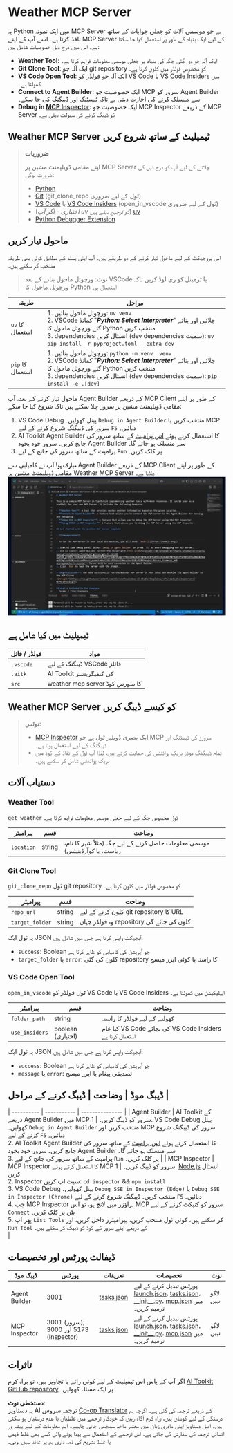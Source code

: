 <!--
CO_OP_TRANSLATOR_METADATA:
{
  "original_hash": "a3f252a62f059360855de5331a575898",
  "translation_date": "2025-07-14T08:52:09+00:00",
  "source_file": "10-StreamliningAIWorkflowsBuildingAnMCPServerWithAIToolkit/lab4/code/github_mcp_server/README.md",
  "language_code": "ur"
}
-->
# Weather MCP Server

یہ Python میں ایک نمونہ MCP Server ہے جو موسمی آلات کو جعلی جوابات کے ساتھ نافذ کرتا ہے۔ اسے آپ کے اپنے MCP Server کے لیے ایک بنیاد کے طور پر استعمال کیا جا سکتا ہے۔ اس میں درج ذیل خصوصیات شامل ہیں:

- **Weather Tool**: ایک آلہ جو دی گئی جگہ کی بنیاد پر جعلی موسمی معلومات فراہم کرتا ہے۔
- **Git Clone Tool**: ایک آلہ جو git repository کو مخصوص فولڈر میں کلون کرتا ہے۔
- **VS Code Open Tool**: ایک آلہ جو فولڈر کو VS Code یا VS Code Insiders میں کھولتا ہے۔
- **Connect to Agent Builder**: ایک خصوصیت جو MCP سرور کو Agent Builder سے منسلک کرنے کی اجازت دیتی ہے تاکہ ٹیسٹنگ اور ڈیبگنگ کی جا سکے۔
- **Debug in [MCP Inspector](https://github.com/modelcontextprotocol/inspector)**: ایک خصوصیت جو MCP Inspector کے ذریعے MCP Server کو ڈیبگ کرنے کی سہولت دیتی ہے۔

## Weather MCP Server ٹیمپلیٹ کے ساتھ شروع کریں

> **ضروریات**
>
> اپنے مقامی ڈویلپمنٹ مشین پر MCP Server چلانے کے لیے آپ کو درج ذیل کی ضرورت ہوگی:
>
> - [Python](https://www.python.org/)
> - [Git](https://git-scm.com/) (git_clone_repo ٹول کے لیے ضروری)
> - [VS Code](https://code.visualstudio.com/) یا [VS Code Insiders](https://code.visualstudio.com/insiders/) (open_in_vscode ٹول کے لیے ضروری)
> - (*اختیاری - اگر آپ uv کو ترجیح دیتے ہیں*) [uv](https://github.com/astral-sh/uv)
> - [Python Debugger Extension](https://marketplace.visualstudio.com/items?itemName=ms-python.debugpy)

## ماحول تیار کریں

اس پروجیکٹ کے لیے ماحول تیار کرنے کے دو طریقے ہیں۔ آپ اپنی پسند کے مطابق کوئی بھی طریقہ منتخب کر سکتے ہیں۔

> نوٹ: ورچوئل ماحول بنانے کے بعد VSCode یا ٹرمینل کو ری لوڈ کریں تاکہ ورچوئل ماحول کا Python استعمال ہو۔

| طریقہ | مراحل |
| -------- | ----- |
| `uv` کا استعمال | 1. ورچوئل ماحول بنائیں: `uv venv` <br>2. VSCode کمانڈ "***Python: Select Interpreter***" چلائیں اور بنائے گئے ورچوئل ماحول کا Python منتخب کریں <br>3. dependencies انسٹال کریں (dev dependencies سمیت): `uv pip install -r pyproject.toml --extra dev` |
| `pip` کا استعمال | 1. ورچوئل ماحول بنائیں: `python -m venv .venv` <br>2. VSCode کمانڈ "***Python: Select Interpreter***" چلائیں اور بنائے گئے ورچوئل ماحول کا Python منتخب کریں<br>3. dependencies انسٹال کریں (dev dependencies سمیت): `pip install -e .[dev]` |

ماحول تیار کرنے کے بعد، آپ Agent Builder کے ذریعے MCP Client کے طور پر اپنے مقامی ڈویلپمنٹ مشین پر سرور چلا سکتے ہیں تاکہ شروع کیا جا سکے:
1. VS Code Debug پینل کھولیں۔ `Debug in Agent Builder` منتخب کریں یا MCP سرور کی ڈیبگنگ شروع کرنے کے لیے `F5` دبائیں۔
2. AI Toolkit Agent Builder کا استعمال کرتے ہوئے [اس پرامپٹ](../../../../../../../../../../open_prompt_builder) کے ساتھ سرور کی جانچ کریں۔ سرور خود بخود Agent Builder سے منسلک ہو جائے گا۔
3. پرامپٹ کے ساتھ سرور کی جانچ کے لیے `Run` پر کلک کریں۔

**مبارک ہو**! آپ نے کامیابی سے Agent Builder کے ذریعے MCP Client کے طور پر اپنے مقامی ڈویلپمنٹ مشین پر Weather MCP Server چلایا ہے۔
![DebugMCP](https://raw.githubusercontent.com/microsoft/windows-ai-studio-templates/refs/heads/dev/mcpServers/mcp_debug.gif)

## ٹیمپلیٹ میں کیا شامل ہے

| فولڈر / فائل | مواد                                     |
| ------------ | -------------------------------------------- |
| `.vscode`    | ڈیبگنگ کے لیے VSCode فائلز                   |
| `.aitk`      | AI Toolkit کی کنفیگریشنز                |
| `src`        | weather mcp server کا سورس کوڈ   |

## Weather MCP Server کو کیسے ڈیبگ کریں

> نوٹس:
> - [MCP Inspector](https://github.com/modelcontextprotocol/inspector) ایک بصری ڈویلپر ٹول ہے جو MCP سرورز کی ٹیسٹنگ اور ڈیبگنگ کے لیے استعمال ہوتا ہے۔
> - تمام ڈیبگنگ موڈز بریک پوائنٹس کی حمایت کرتے ہیں، لہٰذا آپ ٹول کے نفاذ کے کوڈ میں بریک پوائنٹس شامل کر سکتے ہیں۔

## دستیاب آلات

### Weather Tool
`get_weather` ٹول مخصوص جگہ کے لیے جعلی موسمی معلومات فراہم کرتا ہے۔

| پیرامیٹر | قسم | وضاحت |
| --------- | ---- | ----------- |
| `location` | string | موسمی معلومات حاصل کرنے کے لیے جگہ (مثلاً شہر کا نام، ریاست، یا کوآرڈینیٹس) |

### Git Clone Tool
`git_clone_repo` ٹول git repository کو مخصوص فولڈر میں کلون کرتا ہے۔

| پیرامیٹر | قسم | وضاحت |
| --------- | ---- | ----------- |
| `repo_url` | string | کلون کرنے کے لیے git repository کا URL |
| `target_folder` | string | وہ فولڈر جہاں repository کلون کی جائے گی |

یہ ٹول ایک JSON آبجیکٹ واپس کرتا ہے جس میں شامل ہیں:
- `success`: Boolean جو آپریشن کی کامیابی کو ظاہر کرتا ہے
- `target_folder` یا `error`: کلون کی گئی repository کا راستہ یا کوئی ایرر میسج

### VS Code Open Tool
`open_in_vscode` ٹول فولڈر کو VS Code یا VS Code Insiders ایپلیکیشن میں کھولتا ہے۔

| پیرامیٹر | قسم | وضاحت |
| --------- | ---- | ----------- |
| `folder_path` | string | کھولنے کے لیے فولڈر کا راستہ |
| `use_insiders` | boolean (اختیاری) | کیا عام VS Code کی بجائے VS Code Insiders استعمال کرنا ہے |

یہ ٹول ایک JSON آبجیکٹ واپس کرتا ہے جس میں شامل ہیں:
- `success`: Boolean جو آپریشن کی کامیابی کو ظاہر کرتا ہے
- `message` یا `error`: تصدیقی پیغام یا ایرر میسج

## ڈیبگ موڈ | وضاحت | ڈیبگ کرنے کے مراحل |
| ---------- | ----------- | --------------- |
| Agent Builder | AI Toolkit کے ذریعے Agent Builder میں MCP سرور کو ڈیبگ کریں۔ | 1. VS Code Debug پینل کھولیں۔ `Debug in Agent Builder` منتخب کریں اور MCP سرور کی ڈیبگنگ شروع کرنے کے لیے `F5` دبائیں۔<br>2. AI Toolkit Agent Builder کا استعمال کرتے ہوئے [اس پرامپٹ](../../../../../../../../../../open_prompt_builder) کے ساتھ سرور کی جانچ کریں۔ سرور خود بخود Agent Builder سے منسلک ہو جائے گا۔<br>3. پرامپٹ کے ساتھ سرور کی جانچ کے لیے `Run` پر کلک کریں۔ |
| MCP Inspector | MCP Inspector کا استعمال کرتے ہوئے MCP سرور کو ڈیبگ کریں۔ | 1. [Node.js](https://nodejs.org/) انسٹال کریں<br> 2. Inspector سیٹ اپ کریں: `cd inspector` && `npm install` <br> 3. VS Code Debug پینل کھولیں۔ `Debug SSE in Inspector (Edge)` یا `Debug SSE in Inspector (Chrome)` منتخب کریں۔ ڈیبگنگ شروع کرنے کے لیے `F5` دبائیں۔<br> 4. جب MCP Inspector براؤزر میں لانچ ہو، تو اس MCP سرور کو کنیکٹ کرنے کے لیے `Connect` بٹن پر کلک کریں۔<br> 5. پھر آپ `List Tools` کر سکتے ہیں، کوئی ٹول منتخب کریں، پیرامیٹرز داخل کریں، اور `Run Tool` کے ذریعے اپنے سرور کے کوڈ کو ڈیبگ کر سکتے ہیں۔<br> |

## ڈیفالٹ پورٹس اور تخصیصات

| ڈیبگ موڈ | پورٹس | تعریفات | تخصیصات | نوٹ |
| ---------- | ----- | ------------ | -------------- |-------------- |
| Agent Builder | 3001 | [tasks.json](../../../../../../10-StreamliningAIWorkflowsBuildingAnMCPServerWithAIToolkit/lab4/code/github_mcp_server/.vscode/tasks.json) | پورٹس تبدیل کرنے کے لیے [launch.json](../../../../../../10-StreamliningAIWorkflowsBuildingAnMCPServerWithAIToolkit/lab4/code/github_mcp_server/.vscode/launch.json)، [tasks.json](../../../../../../10-StreamliningAIWorkflowsBuildingAnMCPServerWithAIToolkit/lab4/code/github_mcp_server/.vscode/tasks.json)، [\_\_init\_\_.py](../../../../../../10-StreamliningAIWorkflowsBuildingAnMCPServerWithAIToolkit/lab4/code/github_mcp_server/src/__init__.py)، [mcp.json](../../../../../../10-StreamliningAIWorkflowsBuildingAnMCPServerWithAIToolkit/lab4/code/github_mcp_server/.aitk/mcp.json) میں ترمیم کریں۔ | لاگو نہیں |
| MCP Inspector | 3001 (سرور); 5173 اور 3000 (Inspector) | [tasks.json](../../../../../../10-StreamliningAIWorkflowsBuildingAnMCPServerWithAIToolkit/lab4/code/github_mcp_server/.vscode/tasks.json) | پورٹس تبدیل کرنے کے لیے [launch.json](../../../../../../10-StreamliningAIWorkflowsBuildingAnMCPServerWithAIToolkit/lab4/code/github_mcp_server/.vscode/launch.json)، [tasks.json](../../../../../../10-StreamliningAIWorkflowsBuildingAnMCPServerWithAIToolkit/lab4/code/github_mcp_server/.vscode/tasks.json)، [\_\_init\_\_.py](../../../../../../10-StreamliningAIWorkflowsBuildingAnMCPServerWithAIToolkit/lab4/code/github_mcp_server/src/__init__.py)، [mcp.json](../../../../../../10-StreamliningAIWorkflowsBuildingAnMCPServerWithAIToolkit/lab4/code/github_mcp_server/.aitk/mcp.json) میں ترمیم کریں۔ | لاگو نہیں |

## تاثرات

اگر آپ کے پاس اس ٹیمپلیٹ کے لیے کوئی رائے یا تجاویز ہیں، تو براہ کرم [AI Toolkit GitHub repository](https://github.com/microsoft/vscode-ai-toolkit/issues) پر ایک مسئلہ کھولیں۔

**دستخطی نوٹ**:  
یہ دستاویز AI ترجمہ سروس [Co-op Translator](https://github.com/Azure/co-op-translator) کے ذریعے ترجمہ کی گئی ہے۔ اگرچہ ہم درستگی کے لیے کوشاں ہیں، براہ کرم آگاہ رہیں کہ خودکار ترجمے میں غلطیاں یا عدم درستیاں ہو سکتی ہیں۔ اصل دستاویز اپنی مادری زبان میں معتبر ماخذ سمجھی جانی چاہیے۔ اہم معلومات کے لیے پیشہ ور انسانی ترجمہ کی سفارش کی جاتی ہے۔ اس ترجمے کے استعمال سے پیدا ہونے والی کسی بھی غلط فہمی یا غلط تشریح کی ذمہ داری ہم پر عائد نہیں ہوتی۔